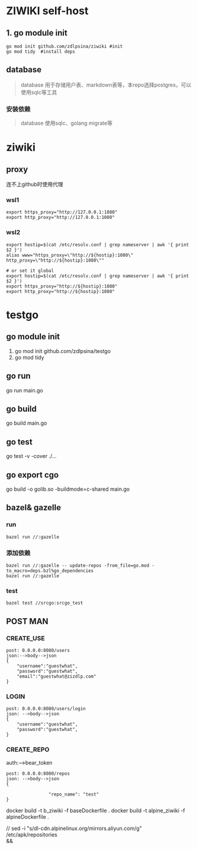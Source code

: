 # ZIWIKI self-host 


## 1. go module init

```shell
go mod init github.com/zdlpsina/ziwiki #init
go mod tidy  #install deps
```

## database

> database 用于存储用户表、markdown表等，本repo选择postgres，可以使用sqlc等工具

### 安装依赖

> database 使用sqlc、golang migrate等



# ziwiki

## proxy

连不上github时使用代理

### wsl1

```shell
export https_proxy="http://127.0.0.1:1080"
export http_proxy="http://127.0.0.1:1080"
```

### wsl2

```shell
export hostip=$(cat /etc/resolv.conf | grep nameserver | awk '{ print $2 }')
alias www="https_proxy=\"http://${hostip}:1080\" http_proxy=\"http://${hostip}:1080\""

# or set it global
export hostip=$(cat /etc/resolv.conf | grep nameserver | awk '{ print $2 }')
export https_proxy="http://${hostip}:1080" 
export http_proxy="http://${hostip}:1080"
```


# testgo

## go module init

1. go mod init github.com/zdlpsina/testgo
2. go mod tidy

## go run

  go run main.go

## go build

  go build main.go

## go test

  go test -v -cover ./...

## go export cgo

go build -o golib.so -buildmode=c-shared main.go

## bazel& gazelle

### run

```shell
bazel run //:gazelle
```

### 添加依赖

```shell
bazel run //:gazelle -- update-repos -from_file=go.mod -to_macro=deps.bzl%go_dependencies
bazel run //:gazelle
```

### test

```shell
bazel test //srcgo:srcgo_test
```

## POST MAN

### CREATE_USE

```shell
post: 0.0.0.0:8080/users 
json:-->body-->json
{
    "username":"guestwhat",
    "password":"guestwhat",
    "email":"guestwhat@zizdlp.com"
}
```

### LOGIN

```shell
post: 0.0.0.0:8080/users/login
json: -->body-->json
{
    "username":"guestwhat",
    "password":"guestwhat",
}
```

### CREATE_REPO

auth:-->bear_token

```shell
post: 0.0.0.0:8080/repos
json: -->body-->json
{

				"repo_name": "test"
}
```

docker build -t b_ziwiki -f baseDockerfile .
docker build -t alpine_ziwiki -f alpineDockerfile .

//
sed -i "s/dl-cdn.alpinelinux.org/mirrors.aliyun.com/g" /etc/apk/repositories \
  && 